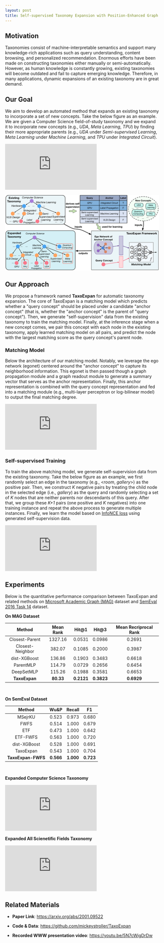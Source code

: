 ```yaml
---
layout: post
title: Self-supervised Taxonomy Expansion with Position-Enhanced Graph Neural Network
---
```


## Motivation

Taxonomies consist of machine-interpretable semantics and support many knowledge-rich applications such as query understanding, content browsing, and personalized recommendation. 
Enormous efforts have been made on constructing taxonomies either manually or semi-automatically. 
However, as human knowledge is constantly growing, existing taxonomies will become outdated and fail to capture emerging knowledge. Therefore, in many applications, dynamic expansions of an existing taxonomy are in great demand. 

## Our Goal

We aim to develop an automated method that expands an existing taxonomy to incorporate a set of new concepts. Take the below figure as an example. We are given a Computer Science field-of-study taxonomy and we expand it to incorporate new concepts (e.g., _UDA_, _Meta Learning_, _TPU_) by finding their more appropriate parents (e.g., _UDA_ under _Semi-supervised Learning_, _Meta Learning_ under _Machine Learning_, and _TPU_ under _Integrated Circuit_). 

![TaxoExpan-Task](https://github.com/mickeystroller/mickeystroller.github.io/blob/master/images/TaxoExpan-task.pdf?raw=True)

<a href="/images/TaxoExpan-task.pdf" type="application/pdf"><img src="/images/TaxoExpan-task.pdf"> </a>

## Our Approach

We propose a framework named __TaxoExpan__ for automatic taxonomy expansion. The core of TaxoExpan is a matching model which predicts whether a "query concept" should be placed under a candidate "anchor concept" (that is, whether the "anchor concept" is the parent of "query concept"). Then, we generate "self-supervision" data from the existing taxonomy to train the matching model. Finally, at the inference stage when a new concept comes, we pair this concept with each node in the existing taxonomy, apply learned matching model on all pairs, and predict the node with the largest matching score as the query concept's parent node. 


### Matching Model

Below the architecture of our matching model. Notably, we leverage the ego network (egonet) centered around the "anchor concept" to capture its neighborhood information. This egonet is then passed though a graph propagation module and a graph readout module to generate a summary vector that serves as the anchor representation. Finally, this anchor representation is combined with the query concept representation and fed into a matching module (e.g., multi-layer perceptron or log-bilinear model) to output the final matching degree. 

![TaxoExpan-matchmodel](https://github.com/mickeystroller/mickeystroller.github.io/blob/master/images/TaxoExpan-matchmodel.pdf?raw=True)

### Self-supervised Training

To train the above matching model, we generate self-supervision data from the existing taxonomy. Take the below figure as an example, we first randomly select an edge in the taxonomy (e.g., <_room_, _gallery_>) as the positive pair. Then, we construct _K_ negative pairs by treating the child node in the selected edge (i.e., _gallery_) as the query and randomly selecting a set of _K_ nodes that are neither parents nor descendants of this query. After that, we group these _K+1_ pairs (one positive and _K_ negatives) into one training instance and repeat the above process to generate multiple instances. Finally, we learn the model based on <a href="https://arxiv.org/pdf/1807.03748.pdf" target="_blank">InfoNCE loss</a> using generated self-supervision data. 

![TaxoExpan-supervision](https://github.com/mickeystroller/mickeystroller.github.io/blob/master/images/TaxoExpan-supervision.pdf?raw=True)

## Experiments

Below is the quantitative performance comparison between TaxoExpan and related methods on <a href="https://www.microsoft.com/en-us/research/project/microsoft-academic-graph-mag-analytics/" target="_blank">Microsoft Academic Graph (MAG)</a> dataset and <a href="http://alt.qcri.org/semeval2016/task14/" target="_blank">SemEval 2016 Task 14</a> dataset. 

**On MAG Dataset**

| **Method** | **Mean Rank** | **Hit@1** | **Hit@3** | **Mean Recriprocal Rank** |
|   :---:    |  :---:        |   :---:   | :---:     |    :---:                  |
| Closest-Parent | 1327.16 | 0.0531 | 0.0986 | 0.2691 |
| Closest-Neighbor | 382.07 | 0.1085 | 0.2000 | 0.3987 |
| dist-XGBoost | 136.86 | 0.1903 | 0.3483 | 0.6618 |
| ParentMLP | 114.79 | 0.0729 | 0.2656 | 0.6454 |
| DeepSetMLP | 115.26 | 0.1988 | 0.3581 | 0.6653 |
| **TaxoExpan** | **80.33** | **0.2121** | **0.3823** | **0.6929** |

<br>

**On SemEval Dataset**

| **Method** | **Wu&P** | **Recall** | **F1** |
|   :---:    |  :---:        |   :---:   | :---:     |
| MSejrKU | 0.523 | 0.973 | 0.680 |
| FWFS | 0.514 | 1.000 | 0.679 |
| ETF | 0.473 | 1.000 | 0.642 |
| ETF-FWFS | 0.563 | 1.000 | 0.720 |
| dist-XGBoost | 0.528 | 1.000 | 0.691 | 
| TaxoExpan | 0.543 | 1.000 | 0.704 |
| **TaxoExpan-FWFS** | **0.566** | **1.000** | **0.723** |

<br>

**Expanded Computer Science Taxonomy**

![TaxoExpan-MAG-CS](https://github.com/mickeystroller/mickeystroller.github.io/blob/master/images/TaxoExpan-MAG-CS.pdf?raw=True)


**Expanded All Scienetific Fields Taxonomy**

![TaxoExpan-MAG-Full](https://github.com/mickeystroller/mickeystroller.github.io/blob/master/images/TaxoExpan-MAG-Full.pdf?raw=True)


## Related Materials

- **Paper Link**: <a href="https://arxiv.org/abs/2001.09522" target="_blank">https://arxiv.org/abs/2001.09522</a>

- **Code & Data**: <a href="https://github.com/mickeystroller/TaxoExpan" target="_blank">https://github.com/mickeystroller/TaxoExpan</a>

- **Recorded WWW presentation video**: <a href="https://youtu.be/5N7cWigDrDw" target="_blank">https://youtu.be/5N7cWigDrDw</a>

